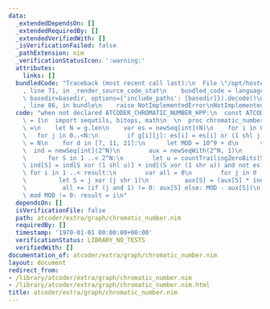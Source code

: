 ```yaml
---
data:
  _extendedDependsOn: []
  _extendedRequiredBy: []
  _extendedVerifiedWith: []
  _isVerificationFailed: false
  _pathExtension: nim
  _verificationStatusIcon: ':warning:'
  attributes:
    links: []
  bundledCode: "Traceback (most recent call last):\n  File \"/opt/hostedtoolcache/Python/3.9.6/x64/lib/python3.9/site-packages/onlinejudge_verify/documentation/build.py\"\
    , line 71, in _render_source_code_stat\n    bundled_code = language.bundle(stat.path,\
    \ basedir=basedir, options={'include_paths': [basedir]}).decode()\n  File \"/opt/hostedtoolcache/Python/3.9.6/x64/lib/python3.9/site-packages/onlinejudge_verify/languages/nim.py\"\
    , line 86, in bundle\n    raise NotImplementedError\nNotImplementedError\n"
  code: "when not declared ATCODER_CHROMATIC_NUMBER_HPP:\n  const ATCODER_CHROMATIC_NUMBER_HPP*\
    \ = 1\n  import sequtils, bitops, math\n  \n  proc chromatic_number*(g:seq[seq[bool]]):int\
    \ =\n    let N = g.len\n    var es = newSeq[int](N)\n    for i in 0..<N:\n   \
    \   for j in 0..<N:\n        if g[i][j]: es[i] = es[i] or (1 shl j)\n    result\
    \ = N\n    for d in [7, 11, 21]:\n      let MOD = 10^9 + d\n      var\n      \
    \  ind = newSeq[int](2^N)\n        aux = newSeqWith(2^N, 1)\n      ind[0] = 1\n\
    \      for S in 1 ..< 2^N:\n        let u = countTrailingZeroBits(S)\n       \
    \ ind[S] = ind[S xor (1 shl u)] + ind[(S xor (1 shr u)) and not es[u]]\n     \
    \ for i in 1 ..< result:\n        var all = 0\n        for j in 0 ..< 2^N:\n \
    \         let S = j xor (j shr 1)\n          aux[S] = (aux[S] * ind[S]) mod MOD\n\
    \          all += (if (j and 1) != 0: aux[S] else: MOD - aux[S])\n        if all\
    \ mod MOD != 0: result = i\n"
  dependsOn: []
  isVerificationFile: false
  path: atcoder/extra/graph/chromatic_number.nim
  requiredBy: []
  timestamp: '1970-01-01 00:00:00+00:00'
  verificationStatus: LIBRARY_NO_TESTS
  verifiedWith: []
documentation_of: atcoder/extra/graph/chromatic_number.nim
layout: document
redirect_from:
- /library/atcoder/extra/graph/chromatic_number.nim
- /library/atcoder/extra/graph/chromatic_number.nim.html
title: atcoder/extra/graph/chromatic_number.nim
---
```

